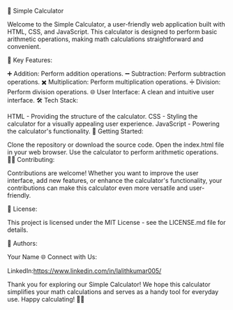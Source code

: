🧮 Simple Calculator

Welcome to the Simple Calculator, a user-friendly web application built with HTML, CSS, and JavaScript. This calculator is designed to perform basic arithmetic operations, making math calculations straightforward and convenient.

🚀 Key Features:

➕ Addition: Perform addition operations.
➖ Subtraction: Perform subtraction operations.
✖️ Multiplication: Perform multiplication operations.
➗ Division: Perform division operations.
🌐 User Interface: A clean and intuitive user interface.
🛠 Tech Stack:

HTML - Providing the structure of the calculator.
CSS - Styling the calculator for a visually appealing user experience.
JavaScript - Powering the calculator's functionality.
🔗 Getting Started:

Clone the repository or download the source code.
Open the index.html file in your web browser.
Use the calculator to perform arithmetic operations.
👩‍💻 Contributing:

Contributions are welcome! Whether you want to improve the user interface, add new features, or enhance the calculator's functionality, your contributions can make this calculator even more versatile and user-friendly.

📝 License:

This project is licensed under the MIT License - see the LICENSE.md file for details.

👥 Authors:

Your Name
🌐 Connect with Us:


LinkedIn:https://www.linkedin.com/in/lalithkumar005/

Thank you for exploring our Simple Calculator! We hope this calculator simplifies your math calculations and serves as a handy tool for everyday use. Happy calculating! 🧮🚀




